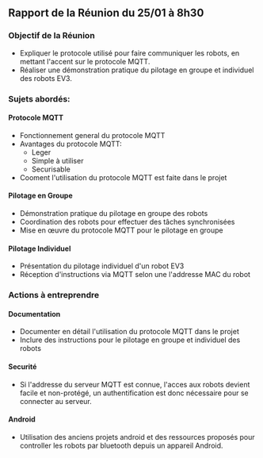 ## Rapport de la Réunion du 25/01 à 8h30

### Objectif de la Réunion

* Expliquer le protocole utilisé pour faire communiquer les robots, en mettant l'accent sur le protocole MQTT.
* Réaliser une démonstration pratique du pilotage en groupe et individuel des robots EV3.


### Sujets abordés:

#### Protocole MQTT

* Fonctionnement general du protocole MQTT
* Avantages du protocole MQTT:
    * Leger
    * Simple à utiliser
    * Securisable
* Cooment l'utilisation du protocole MQTT est faite dans le projet

#### Pilotage en Groupe

* Démonstration pratique du pilotage en groupe des robots
* Coordination des robots pour effectuer des tâches synchronisées
* Mise en œuvre du protocole MQTT pour le pilotage en groupe

#### Pilotage Individuel

* Présentation du pilotage individuel d'un robot EV3
* Réception d'instructions via MQTT selon une l'addresse MAC du robot

### Actions à entreprendre

#### Documentation

* Documenter en détail l'utilisation du protocole MQTT dans le projet
* Inclure des instructions pour le pilotage en groupe et individuel des robots

#### Securité

* Si l'addresse du serveur MQTT est connue, l'acces aux robots devient facile et non-protégé, un authentification est donc nécessaire pour se connecter au serveur.

#### Android
* Utilisation des anciens projets android et des ressources proposés pour controller les robots par bluetooth depuis un appareil Android.
